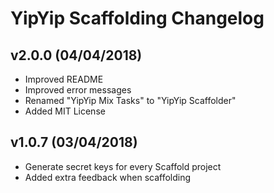 # YipYip Scaffolding Changelog
## v2.0.0 (04/04/2018)
- Improved README
- Improved error messages
- Renamed "YipYip Mix Tasks" to "YipYip Scaffolder"
- Added MIT License

## v1.0.7 (03/04/2018)
- Generate secret keys for every Scaffold project
- Added extra feedback when scaffolding
